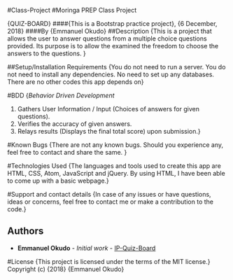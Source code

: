 #Class-Project
#Moringa PREP Class Project

{QUIZ-BOARD}
####{This is a Bootstrap practice project}, {6 December, 2018}
####By {Emmanuel Okudo}
##Description
{This is a project that allows the user to answer questions from a multiple choice questions provided. Its purpose is to allow the examined the freedom to choose the answers to the questions. }

##Setup/Installation Requirements
{You do not need to run a server. You do not need to install any dependencies. No need to set up any databases. There are no other codes this app depends on}

#BDD
{*Behavior Driven Development*
1. Gathers User Information / Input (Choices of answers for given questions).
2. Verifies the accuracy of given answers.
3. Relays results (Displays the final total score) upon submission.}

#Known Bugs
{There are not any known bugs. Should you experience any, feel free to contact and share the same. }

#Technologies Used
{The languages and tools used to create this app are HTML, CSS, Atom, JavaScript and jQuery. By using HTML, I have been able to come up with a basic webpage.}

#Support and contact details
{In case of any issues or have questions, ideas or concerns, feel free to contact me or make a contribution to the code.}

## Authors

* **Emmanuel Okudo** - *Initial work* - [IP-Quiz-Board](https://github.com/manuqudos/IP-Quiz-Board)

#License
{This project is licensed under the terms of the MIT license.} Copyright (c) {2018} {Emmanuel Okudo}

